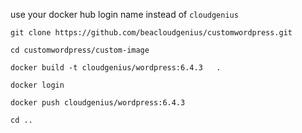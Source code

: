 use your docker hub login name instead of `cloudgenius`

```
git clone https://github.com/beacloudgenius/customwordpress.git

cd customwordpress/custom-image

docker build -t cloudgenius/wordpress:6.4.3   .

docker login

docker push cloudgenius/wordpress:6.4.3

cd ..
```
